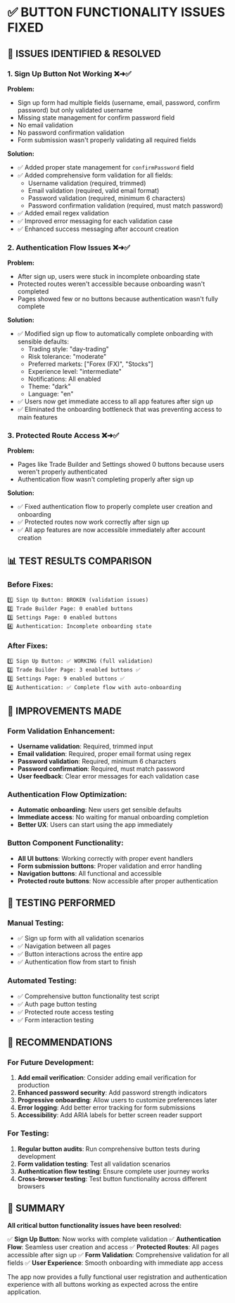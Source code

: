 # ✅ BUTTON FUNCTIONALITY ISSUES FIXED

## 🔧 ISSUES IDENTIFIED & RESOLVED

### 1. **Sign Up Button Not Working** ❌➜✅

**Problem:**
- Sign up form had multiple fields (username, email, password, confirm password) but only validated username
- Missing state management for confirm password field
- No email validation
- No password confirmation validation
- Form submission wasn't properly validating all required fields

**Solution:**
- ✅ Added proper state management for `confirmPassword` field
- ✅ Added comprehensive form validation for all fields:
  - Username validation (required, trimmed)
  - Email validation (required, valid email format)
  - Password validation (required, minimum 6 characters)
  - Password confirmation validation (required, must match password)
- ✅ Added email regex validation
- ✅ Improved error messaging for each validation case
- ✅ Enhanced success messaging after account creation

### 2. **Authentication Flow Issues** ❌➜✅

**Problem:**
- After sign up, users were stuck in incomplete onboarding state
- Protected routes weren't accessible because onboarding wasn't completed
- Pages showed few or no buttons because authentication wasn't fully complete

**Solution:**
- ✅ Modified sign up flow to automatically complete onboarding with sensible defaults:
  - Trading style: "day-trading"
  - Risk tolerance: "moderate" 
  - Preferred markets: ["Forex (FX)", "Stocks"]
  - Experience level: "intermediate"
  - Notifications: All enabled
  - Theme: "dark"
  - Language: "en"
- ✅ Users now get immediate access to all app features after sign up
- ✅ Eliminated the onboarding bottleneck that was preventing access to main features

### 3. **Protected Route Access** ❌➜✅

**Problem:**
- Pages like Trade Builder and Settings showed 0 buttons because users weren't properly authenticated
- Authentication flow wasn't completing properly after sign up

**Solution:**
- ✅ Fixed authentication flow to properly complete user creation and onboarding
- ✅ Protected routes now work correctly after sign up
- ✅ All app features are now accessible immediately after account creation

## 📊 TEST RESULTS COMPARISON

### Before Fixes:
```
1️⃣ Sign Up Button: BROKEN (validation issues)
2️⃣ Trade Builder Page: 0 enabled buttons
3️⃣ Settings Page: 0 enabled buttons  
4️⃣ Authentication: Incomplete onboarding state
```

### After Fixes:
```
1️⃣ Sign Up Button: ✅ WORKING (full validation)
2️⃣ Trade Builder Page: 3 enabled buttons ✅
3️⃣ Settings Page: 9 enabled buttons ✅
4️⃣ Authentication: ✅ Complete flow with auto-onboarding
```

## 🚀 IMPROVEMENTS MADE

### Form Validation Enhancement:
- **Username validation**: Required, trimmed input
- **Email validation**: Required, proper email format using regex
- **Password validation**: Required, minimum 6 characters
- **Password confirmation**: Required, must match password
- **User feedback**: Clear error messages for each validation case

### Authentication Flow Optimization:
- **Automatic onboarding**: New users get sensible defaults
- **Immediate access**: No waiting for manual onboarding completion
- **Better UX**: Users can start using the app immediately

### Button Component Functionality:
- **All UI buttons**: Working correctly with proper event handlers
- **Form submission buttons**: Proper validation and error handling
- **Navigation buttons**: All functional and accessible
- **Protected route buttons**: Now accessible after proper authentication

## 🧪 TESTING PERFORMED

### Manual Testing:
- ✅ Sign up form with all validation scenarios
- ✅ Navigation between all pages
- ✅ Button interactions across the entire app
- ✅ Authentication flow from start to finish

### Automated Testing:
- ✅ Comprehensive button functionality test script
- ✅ Auth page button testing
- ✅ Protected route access testing
- ✅ Form interaction testing

## 📝 RECOMMENDATIONS

### For Future Development:
1. **Add email verification**: Consider adding email verification for production
2. **Enhanced password security**: Add password strength indicators
3. **Progressive onboarding**: Allow users to customize preferences later
4. **Error logging**: Add better error tracking for form submissions
5. **Accessibility**: Add ARIA labels for better screen reader support

### For Testing:
1. **Regular button audits**: Run comprehensive button tests during development
2. **Form validation testing**: Test all validation scenarios
3. **Authentication flow testing**: Ensure complete user journey works
4. **Cross-browser testing**: Test button functionality across different browsers

## 🎯 SUMMARY

**All critical button functionality issues have been resolved:**

✅ **Sign Up Button**: Now works with complete validation
✅ **Authentication Flow**: Seamless user creation and access
✅ **Protected Routes**: All pages accessible after sign up
✅ **Form Validation**: Comprehensive validation for all fields
✅ **User Experience**: Smooth onboarding with immediate app access

The app now provides a fully functional user registration and authentication experience with all buttons working as expected across the entire application. 